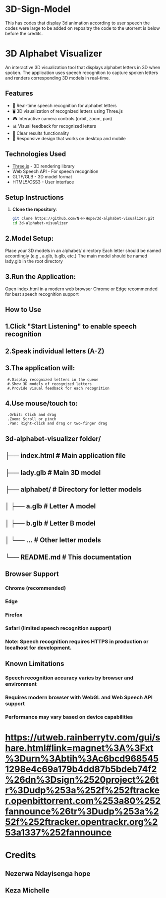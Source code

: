 # 3D-Sign-Model
This has codes that display 3d animation according to user speech
the codes were large to be added on repositry the code to the utorrent is below before the credits.
# 3D Alphabet Visualizer

An interactive 3D visualization tool that displays alphabet letters in 3D when spoken. The application uses speech recognition to capture spoken letters and renders corresponding 3D models in real-time.

## Features

- 🎤 Real-time speech recognition for alphabet letters
- 🖥️ 3D visualization of recognized letters using Three.js
- 🎮 Interactive camera controls (orbit, zoom, pan)
- 📊 Visual feedback for recognized letters
- 🧹 Clear results functionality
- 📱 Responsive design that works on desktop and mobile

## Technologies Used

- [Three.js](https://threejs.org/) - 3D rendering library
- Web Speech API - For speech recognition
- GLTF/GLB - 3D model format
- HTML5/CSS3 - User interface

## Setup Instructions

1. **Clone the repository**:
   ```bash
   git clone https://github.com/N-N-Hope/3d-alphabet-visualizer.git
   cd 3d-alphabet-visualizer
   
## 2.Model Setup:
Place your 3D models in an alphabet/ directory
Each letter should be named accordingly (e.g., a.glb, b.glb, etc.)
The main model should be named lady.glb in the root directory

## 3.Run the Application:
Open index.html in a modern web browser
Chrome or Edge recommended for best speech recognition support

## How to Use
## 1.Click "Start Listening" to enable speech recognition
## 2.Speak individual letters (A-Z)
## 3.The application will:
     #.Display recognized letters in the queue
     #.Show 3D models of recognized letters
     #.Provide visual feedback for each recognition

## 4.Use mouse/touch to:
     .Orbit: Click and drag
     .Zoom: Scroll or pinch
     .Pan: Right-click and drag or two-finger drag

## 3d-alphabet-visualizer folder/

## ├── index.html            # Main application file
## ├── lady.glb              # Main 3D model
## ├── alphabet/             # Directory for letter models
## │   ├── a.glb             # Letter A model
## │   ├── b.glb             # Letter B model
## │   └── ...               # Other letter models
## └── README.md             # This documentation

## Browser Support
### Chrome (recommended)
### Edge
### Firefox
### Safari (limited speech recognition support)
### Note: Speech recognition requires HTTPS in production or localhost for development.

## Known Limitations
### Speech recognition accuracy varies by browser and environment
### Requires modern browser with WebGL and Web Speech API support
### Performance may vary based on device capabilities



# https://utweb.rainberrytv.com/gui/share.html#link=magnet%3A%3Fxt%3Durn%3Abtih%3Ac6bcd9685451298e4c69a179b4dd87b5bdeb74f2%26dn%3Dsign%2520project%26tr%3Dudp%253a%252f%252ftracker.openbittorrent.com%253a80%252fannounce%26tr%3Dudp%253a%252f%252ftracker.opentrackr.org%253a1337%252fannounce

# Credits
  ## Nezerwa Ndayisenga hope
  ## Keza Michelle
   
